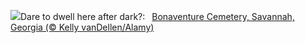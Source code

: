 ![](https://www.bing.com/th?id=OHR.SavannahSculpture_EN-US0375520303_UHD.jpg&w=1000)Dare to dwell here after dark?:&nbsp;&ensp;[Bonaventure Cemetery, Savannah, Georgia (© Kelly vanDellen/Alamy)](https://www.bing.com/th?id=OHR.SavannahSculpture_EN-US0375520303_UHD.jpg)
<br><br/>
